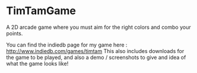 TimTamGame
==========

A 2D arcade game where you must aim for the right colors and combo your points.

You can find the indiedb page for my game here : http://www.indiedb.com/games/timtam
This also includes downloads for the game to be played, and also a demo / screenshots to give 
and idea of what the game looks like!

